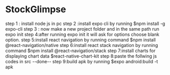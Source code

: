 # StockGlimpse
step 1 : install node js in pc
step 2 :install expo cli by running $npm install -g expo-cli
step 3 : now make a new project folder and in the same path run expo init
step 4:after running expo init it will ask for options choose blank option.
step 5:install react navigation by running command $npm install @react-navigation/native
step 6:install react stack navigation by running command $npm install @react-navigation/stack
step 7:install charts for displaying chart data $react-native-chart-kit
step 8:paste the follwing js codes in src 
 --done--
 step 9:build apk by running $expo android:build -t apk
 
